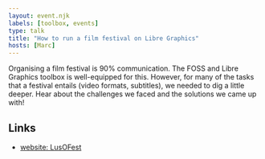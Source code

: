 ```yaml
---
layout: event.njk
labels: [toolbox, events]
type: talk
title: "How to run a film festival on Libre Graphics"
hosts: [Marc]
---
```


Organising a film festival is 90% communication. The FOSS and Libre Graphics
toolbox is well-equipped for this. However, for many of the tasks that a
festival entails (video formats, subtitles), we needed to dig a little deeper.
Hear about the challenges we faced and the solutions we came up with!

## Links

* [website: LusOFest](https://www.lusofest.de)


